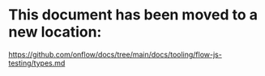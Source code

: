 # This document has been moved to a new location:

https://github.com/onflow/docs/tree/main/docs/tooling/flow-js-testing/types.md
